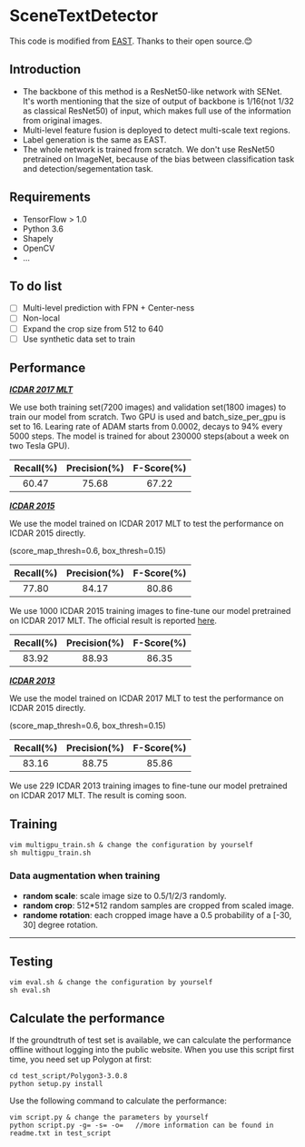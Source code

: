 # SceneTextDetector
This code is modified from [EAST](https://github.com/argman/EAST). Thanks to their open source.:blush:
## Introduction
* The backbone of this method is a ResNet50-like network with SENet. It's worth mentioning that the size of output of backbone is 1/16(not 1/32 as classical ResNet50) of input, which makes full use of the information from original images.
* Multi-level feature fusion is deployed to detect multi-scale text regions.
* Label generation is the same as EAST.
* The whole network is trained from scratch. We don't use ResNet50 pretrained on ImageNet, because of the bias between classification task and detection/segementation task.
## Requirements
* TensorFlow > 1.0
* Python 3.6
* Shapely
* OpenCV
* ...
## To do list
- [ ] Multi-level prediction with FPN + Center-ness
- [ ] Non-local
- [ ] Expand the crop size from 512 to 640
- [ ] Use synthetic data set to train
## Performance
[***ICDAR 2017 MLT***](http://rrc.cvc.uab.es/?ch=8&com=evaluation&task=1)

We use both training set(7200 images) and validation set(1800 images) to train our model from scratch. Two GPU is used and batch_size_per_gpu is set to 16. Learing rate of ADAM starts from 0.0002, decays to 94% every 5000 steps. The model is trained for about 230000 steps(about a week on two Tesla GPU).

|**Recall(%)**|**Precision(%)**|**F-Score(%)**|
|:-----------:|:-------------:|:------------:|
|60.47|75.68|67.22|

[***ICDAR 2015***](http://rrc.cvc.uab.es/?ch=2&com=evaluation&task=1)

We use the model trained on ICDAR 2017 MLT to test the performance on ICDAR 2015 directly.

(score_map_thresh=0.6, box_thresh=0.15)

|**Recall(%)**|**Precision(%)**|**F-Score(%)**|
|:-----------:|:-------------:|:------------:|
|77.80|84.17|80.86|

We use 1000 ICDAR 2015 training images to fine-tune our model pretrained on ICDAR 2017 MLT.
The official result is reported [here](http://rrc.cvc.uab.es/?ch=4&com=evaluation&view=method_info&task=1&m=52961).

|**Recall(%)**|**Precision(%)**|**F-Score(%)**|
|:-----------:|:-------------:|:------------:|
|83.92|88.93|86.35|

[***ICDAR 2013***](http://rrc.cvc.uab.es/?ch=2&com=evaluation&task=1)

We use the model trained on ICDAR 2017 MLT to test the performance on ICDAR 2015 directly.

(score_map_thresh=0.6, box_thresh=0.15)

|**Recall(%)**|**Precision(%)**|**F-Score(%)**|
|:-----------:|:-------------:|:------------:|
|83.16|88.75|85.86|

We use 229 ICDAR 2013 training images to fine-tune our model pretrained on ICDAR 2017 MLT. The result is coming soon.

## Training
```shell
vim multigpu_train.sh & change the configuration by yourself
sh multigpu_train.sh
```
### Data augmentation when training
* **random scale**: scale image size to 0.5/1/2/3 randomly.
* **random crop**: 512*512 random samples are cropped from scaled image.
* **randome rotation**: each cropped image have a 0.5 probability of a [-30, 30] degree rotation.
* **
## Testing
```shell
vim eval.sh & change the configuration by yourself
sh eval.sh
```
## Calculate the performance
If the groundtruth of test set is available, we can calculate the performance offline without logging into the public website. 
When you use this script first time, you need set up Polygon at first:
```shell
cd test_script/Polygon3-3.0.8
python setup.py install
```
Use the following command to calculate the performance:
```shell
vim script.py & change the parameters by yourself
python script.py -g= -s= -o=   //more information can be found in readme.txt in test_script
```
